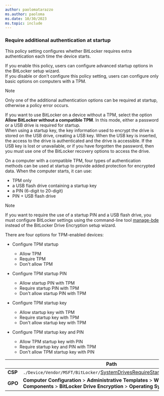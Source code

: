 ```yaml
---
author: paolomatarazzo
ms.author: paoloma
ms.date: 10/30/2023
ms.topic: include
---
```


### Require additional authentication at startup

This policy setting configures whether BitLocker requires extra authentication each time the device starts.

If you enable this policy, users can configure advanced startup options in the BitLocker setup wizard.\
If you disable or don't configure this policy setting, users can configure only basic options on computers with a TPM.

> [!NOTE]
> Only one of the additional authentication options can be required at startup, otherwise a policy error occurs.

If you want to use BitLocker on a device without a TPM, select the option **Allow BitLocker without a compatible TPM**. In this mode, either a password or a USB drive is required for startup.\
When using a startup key, the key information used to encrypt the drive is stored on the USB drive, creating a USB key. When the USB key is inserted, the access to the drive is authenticated and the drive is accessible. If the USB key is lost or unavailable, or if you have forgotten the password, then you must use one of the BitLocker recovery options to access the drive.

On a computer with a compatible TPM, four types of authentication methods can be used at startup to provide added protection for encrypted data. When the computer starts, it can use:

- TPM only
- a USB flash drive containing a startup key
- a PIN (6-digit to 20-digit)
- PIN + USB flash drive

> [!NOTE]
> If you want to require the use of a startup PIN and a USB flash drive, you must configure BitLocker settings using the command-line tool [manage-bde](/windows-server/administration/windows-commands/manage-bde) instead of the BitLocker Drive Encryption setup wizard.

There are four options for TPM-enabled devices:

- Configure TPM startup
  - Allow TPM
  - Require TPM
  - Don't allow TPM

- Configure TPM startup PIN
  - Allow startup PIN with TPM
  - Require startup PIN with TPM
  - Don't allow startup PIN with TPM

- Configure TPM startup key
  - Allow startup key with TPM
  - Require startup key with TPM
  - Don't allow startup key with TPM

- Configure TPM startup key and PIN
  - Allow TPM startup key with PIN
  - Require startup key and PIN with TPM
  - Don't allow TPM startup key with PIN

|  | Path |
|--|--|
| **CSP** | `./Device/Vendor/MSFT/BitLocker/`[SystemDrivesRequireStartupAuthentication](/windows/client-management/mdm/bitlocker-csp#systemdrivesrequirestartupauthentication) |
| **GPO** | **Computer Configuration** > **Administrative Templates** > **Windows Components** > **BitLocker Drive Encryption** > **Operating System Drives** |
